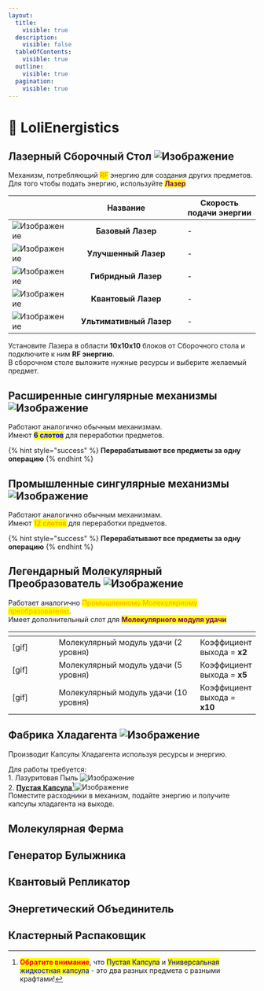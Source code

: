 ```yaml
---
layout:
  title:
    visible: true
  description:
    visible: false
  tableOfContents:
    visible: true
  outline:
    visible: true
  pagination:
    visible: true
---
```


# 🔸 LoliEnergistics

## Лазерный Сборочный Стол ![Изображение](https://media.discordapp.net/attachments/1183750460620939314/1185705247285456988/fbe21bb0613f93f1.png?ex=65909510\&is=657e2010\&hm=9dc0b8ceb3c3d0c831749bf7a9f7b66080a2dd3f77e9b139a9358e730d0e1aca&=)

Механизм, потребляющий <mark style="color:orange;">**RF**</mark> энергию для создания других предметов.\
Для того чтобы подать энергию, используйте <mark style="color:purple;">**Лазер**</mark>

<table><thead><tr><th width="101"> </th><th width="216" align="center">Название</th><th>Скорость подачи энергии</th></tr></thead><tbody><tr><td><img src="https://media.discordapp.net/attachments/1183750460620939314/1185707132289548298/09e92e62c7f9dd43.png?ex=659096d1&#x26;is=657e21d1&#x26;hm=9237d9c6accd7234d7889608bbf19c68c0b930ca1ed81fc4ce1a1e224f14e7c3&#x26;=" alt="Изображение"></td><td align="center"><strong>Базовый Лазер</strong></td><td>-</td></tr><tr><td><img src="https://media.discordapp.net/attachments/1183750460620939314/1185707142930501694/547167948706d0ed.png?ex=659096d4&#x26;is=657e21d4&#x26;hm=4e123a70991239843f0c2cefc3a02a4ce168620231dd3dde314fc9caf5b14032&#x26;=" alt="Изображение"></td><td align="center"><strong>Улучшенный Лазер</strong></td><td>-</td></tr><tr><td><img src="https://media.discordapp.net/attachments/1183750460620939314/1185707176463958126/bb2295e5282746ac.png?ex=659096dc&#x26;is=657e21dc&#x26;hm=2fc90d6c3b60b8fcc53dabea1cf33dc57df82d722b12782082716f721b0fd551&#x26;=" alt="Изображение"></td><td align="center"><strong>Гибридный Лазер</strong></td><td>-</td></tr><tr><td><img src="https://media.discordapp.net/attachments/1183750460620939314/1185707178791813150/d34974d78c284742.png?ex=659096dc&#x26;is=657e21dc&#x26;hm=7709e0efdbd577d98dec02726f24df86aefce8bf27a93b4262dd88749252d6d9&#x26;=" alt="Изображение"></td><td align="center"><strong>Квантовый Лазер</strong></td><td>-</td></tr><tr><td><img src="https://media.discordapp.net/attachments/1183750460620939314/1185707185045508157/205224d4b27a0419.png?ex=659096de&#x26;is=657e21de&#x26;hm=2e68501800178b161bee4d346f65231450533bd4710fa2ec0a36e9489a807200&#x26;=" alt="Изображение"></td><td align="center"><strong>Ультимативный Лазер</strong></td><td>-</td></tr></tbody></table>

Установите Лазера в области **10x10x10** блоков от Сборочного стола и подключите к ним **RF энергию**. \
В сборочном столе выложите нужные ресурсы и выберите желаемый предмет.

## Расширенные сингулярные механизмы ![Изображение](https://media.discordapp.net/attachments/1183750460620939314/1183759908588507287/Extended.gif?ex=65898153\&is=65770c53\&hm=cf11361bc14b545d855d4ba7b30bf912b42ecc6ff8a106648c88a1cb77d72ff6&=)

Работают аналогично обычным механизмам.\
Имеют <mark style="color:blue;">**6 слотов**</mark> для переработки предметов.

{% hint style="success" %}
**Перерабатывают все предметы за одну операцию**
{% endhint %}

## Промышленные сингулярные механизмы ![Изображение](https://media.discordapp.net/attachments/1183750460620939314/1183759895707791420/--2.gif?ex=65898150\&is=65770c50\&hm=c5c3ab5bed184260d78a1dea5850e14a0d4b9d1e5638c743625f782189d5d5a9&=)

Работают аналогично обычным механизмам.\
Имеют <mark style="color:orange;">**12 слотов**</mark> для переработки предметов.

{% hint style="success" %}
**Перерабатывают все предметы за одну операцию**
{% endhint %}

## Легендарный Молекулярный Преобразователь ![Изображение](https://media.discordapp.net/attachments/1183750460620939314/1185716547617050765/323ef094153a525b.png?ex=65909f96\&is=657e2a96\&hm=e8fd1570970df07b8b2fc0b972d55d39bc699aa92530b6d7c39883ef49a530b9&=)

Работает аналогично <mark style="color:orange;">Промышленному Молекулярному преобразователю</mark>.\
Имеет дополнительный слот для <mark style="color:purple;">**Молекулярного модуля удачи**</mark>

<table data-header-hidden><thead><tr><th width="97"></th><th width="331"></th><th></th></tr></thead><tbody><tr><td>[gif]</td><td>Молекулярный модуль удачи (2 уровня)</td><td>Коэффициент выхода = <strong>x2</strong></td></tr><tr><td>[gif]</td><td>Молекулярный модуль удачи (5 уровня)</td><td>Коэффициент выхода = <strong>x5</strong></td></tr><tr><td>[gif]</td><td>Молекулярный модуль удачи (10 уровня)</td><td>Коэффициент выхода = <strong>x10</strong></td></tr></tbody></table>

## Фабрика Хладагента ![Изображение](https://media.discordapp.net/attachments/1183750460620939314/1183764729223721090/e4494cf9fb6c82e6.png?ex=658985d0\&is=657710d0\&hm=7207ac6b07fe7dfcf482f62abe9fac5bccd3a9c7be23d1445218d375f194203d&=)

Производит Капсулы Хладагента используя ресурсы и энергию.

Для работы требуется:\
1\. Лазуритовая Пыль ![Изображение](https://media.discordapp.net/attachments/1183765870971977768/1183765900940283934/f63274e7eac9870f.png?ex=658986e8\&is=657711e8\&hm=80b5102b95e3d62729f034b13ff097150e276621ed56fad206f6a4d3168ee0f1&=)\
2\. [**Пустая** **Капсула**](#user-content-fn-1)[^1]![Изображение](https://media.discordapp.net/attachments/1183765870971977768/1183766067424788571/93f3e745c1581c0e.png?ex=6589870f\&is=6577120f\&hm=c82aba959d7e6a7113cad17e3e8b0a48bc998402cc7a65698cbb84c383fc3ddf&=)\
Поместите расходники в механизм, подайте энергию и получите капсулы хладагента на выходе.

## Молекулярная Ферма



## Генератор Булыжника



## Квантовый Репликатор



## Энергетический Объединитель



## Кластерный Распаковщик

[^1]: <mark style="color:red;">**Обратите внимание**</mark>, что <mark style="color:blue;">Пустая Капсула</mark> и <mark style="color:blue;">Универсальная жидкостная капсула</mark> - это два разных предмета с разными крафтами!
